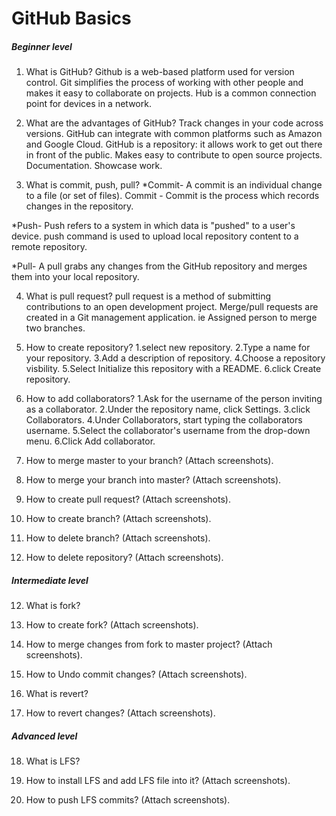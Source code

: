 # GitHub Basics

##### Beginner level

1. What is GitHub?
Github is a web-based platform used for version control. 
Git simplifies the process of working with other people and makes it easy to collaborate on projects.
Hub is a common connection point for devices in a network.


   
2. What are the advantages of GitHub?
  Track changes in your code across versions.
  GitHub can integrate with common platforms such as Amazon and Google Cloud.
  GitHub is a repository: it allows work to get out there in front of the public.
  Makes easy to contribute to open source projects.
  Documentation.
  Showcase work.


3. What is commit, push, pull?
*Commit- A commit is an individual change to a file (or set of files).
 Commit - Commit is the process which records changes in the repository.

*Push- Push refers to a system in which data is "pushed" to a user's device.
 push command is used to upload local repository content to a remote repository.

*Pull- A pull grabs any changes from the GitHub repository and merges them into your local repository.


4. What is pull request?
 pull request is a method of submitting contributions to an open development project.
 Merge/pull requests are created in a Git management application. ie Assigned person to merge two branches. 


5. How to create repository?
	1.select new repository.
 	2.Type a name for your repository.
 	3.Add a description of repository.
 	4.Choose a repository visbility.
 	5.Select Initialize this repository with a README.
 	6.click Create repository.


6. How to add collaborators?
	1.Ask for the username of the person inviting as a collaborator.
	2.Under the repository name, click Settings.
	3.click Collaborators.
	4.Under Collaborators, start typing the collaborators username.
	5.Select the collaborator's username from the drop-down menu.
	6.Click Add collaborator.


7. How to merge master to your branch? (Attach screenshots).
	




8. How to merge your branch into master? (Attach screenshots).



9. How to create pull request?  (Attach screenshots).



10. How to create branch?  (Attach screenshots).



11. How to delete branch? (Attach screenshots).



12. How to delete repository? (Attach screenshots).



##### Intermediate level

12. What is fork?

    

13. How to create fork?  (Attach screenshots).

    

14. How to merge changes from fork to master project?  (Attach screenshots).



15. How to Undo commit changes?  (Attach screenshots).

    

16. What is revert?

    

17. How to revert changes?  (Attach screenshots).



##### Advanced level

18. What is LFS? 



19. How to install LFS and add LFS file into it?  (Attach screenshots).



20. How to push LFS commits?  (Attach screenshots).





